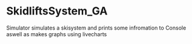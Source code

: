 # SkidliftsSystem_GA
Simulator simulates a skisystem and prints some infromation to Console aswell as makes graphs using livecharts
